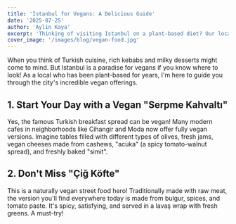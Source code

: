 ```yaml
---
title: 'Istanbul for Vegans: A Delicious Guide'
date: '2025-07-25'
author: 'Aylin Kaya'
excerpt: 'Thinking of visiting Istanbul on a plant-based diet? Our local guide, Aylin, shares her favorite spots that will make you fall in love with the city''s vegan scene.'
cover_image: '/images/blog/vegan-food.jpg'
---
```


When you think of Turkish cuisine, rich kebabs and milky desserts might come to mind. But Istanbul is a paradise for vegans if you know where to look! As a local who has been plant-based for years, I'm here to guide you through the city's incredible vegan offerings.

## 1. Start Your Day with a Vegan "Serpme Kahvaltı"
Yes, the famous Turkish breakfast spread can be vegan! Many modern cafes in neighborhoods like Cihangir and Moda now offer fully vegan versions. Imagine tables filled with different types of olives, fresh jams, vegan cheeses made from cashews, "acuka" (a spicy tomato-walnut spread), and freshly baked "simit".

## 2. Don't Miss "Çiğ Köfte"
This is a naturally vegan street food hero! Traditionally made with raw meat, the version you'll find everywhere today is made from bulgur, spices, and tomato paste. It's spicy, satisfying, and served in a lavaş wrap with fresh greens. A must-try!